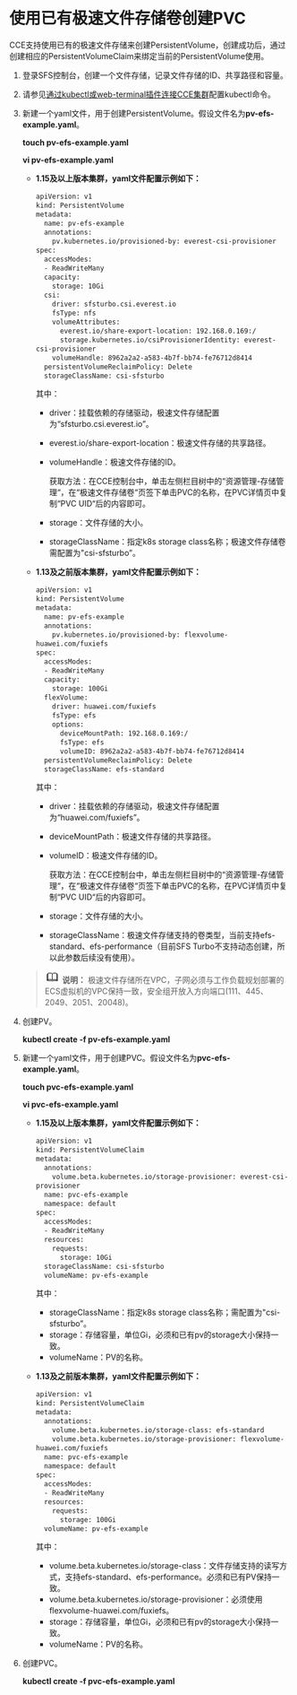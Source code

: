 # 使用已有极速文件存储卷创建PVC<a name="cce_01_0272"></a>

CCE支持使用已有的极速文件存储来创建PersistentVolume，创建成功后，通过创建相应的PersistentVolumeClaim来绑定当前的PersistentVolume使用。

1.  登录SFS控制台，创建一个文件存储，记录文件存储的ID、共享路径和容量。
2.  请参见[通过kubectl或web-terminal插件连接CCE集群](通过kubectl或web-terminal插件连接CCE集群.md)配置kubectl命令。
3.  新建一个yaml文件，用于创建PersistentVolume。假设文件名为**pv-efs-example.yaml**。

    **touch pv-efs-example.yaml**

    **vi pv-efs-example.yaml**

    -   **1.15及以上版本集群，yaml文件配置示例如下：**

        ```
        apiVersion: v1
        kind: PersistentVolume
        metadata:
          name: pv-efs-example
          annotations:
            pv.kubernetes.io/provisioned-by: everest-csi-provisioner
        spec:
          accessModes:
          - ReadWriteMany
          capacity:
            storage: 10Gi
          csi:
            driver: sfsturbo.csi.everest.io
            fsType: nfs
            volumeAttributes:
              everest.io/share-export-location: 192.168.0.169:/
              storage.kubernetes.io/csiProvisionerIdentity: everest-csi-provisioner
            volumeHandle: 8962a2a2-a583-4b7f-bb74-fe76712d8414
          persistentVolumeReclaimPolicy: Delete
          storageClassName: csi-sfsturbo
        ```

        其中：

        -   driver：挂载依赖的存储驱动，极速文件存储配置为“sfsturbo.csi.everest.io”。
        -   everest.io/share-export-location：极速文件存储的共享路径。
        -   volumeHandle：极速文件存储的ID。

            获取方法：在CCE控制台中，单击左侧栏目树中的“资源管理-存储管理“，在“极速文件存储卷“页签下单击PVC的名称，在PVC详情页中复制“PVC UID“后的内容即可。

        -   storage：文件存储的大小。
        -   storageClassName：指定k8s storage class名称；极速文件存储卷需配置为"csi-sfsturbo”。

    -   **1.13及之前版本集群，yaml文件配置示例如下：**

        ```
        apiVersion: v1 
        kind: PersistentVolume 
        metadata: 
          name: pv-efs-example 
          annotations:
            pv.kubernetes.io/provisioned-by: flexvolume-huawei.com/fuxiefs
        spec: 
          accessModes: 
          - ReadWriteMany 
          capacity: 
            storage: 100Gi 
          flexVolume: 
            driver: huawei.com/fuxiefs 
            fsType: efs 
            options: 
              deviceMountPath: 192.168.0.169:/ 
              fsType: efs 
              volumeID: 8962a2a2-a583-4b7f-bb74-fe76712d8414 
          persistentVolumeReclaimPolicy: Delete 
          storageClassName: efs-standard
        ```

        其中：

        -   driver：挂载依赖的存储驱动，极速文件存储配置为“huawei.com/fuxiefs”。
        -   deviceMountPath：极速文件存储的共享路径。
        -   volumeID：极速文件存储的ID。

            获取方法：在CCE控制台中，单击左侧栏目树中的“资源管理-存储管理“，在“极速文件存储卷“页签下单击PVC的名称，在PVC详情页中复制“PVC UID“后的内容即可。

        -   storage：文件存储的大小。
        -   storageClassName：极速文件存储支持的卷类型，当前支持efs-standard、efs-performance（目前SFS Turbo不支持动态创建，所以此参数后续没有使用）。

    >![](public_sys-resources/icon-note.gif) **说明：** 
    >极速文件存储所在VPC，子网必须与工作负载规划部署的ECS虚拟机的VPC保持一致，安全组开放入方向端口\(111、445、2049、2051、20048\)。

4.  创建PV。

    **kubectl create -f pv-efs-example.yaml**

5.  新建一个yaml文件，用于创建PVC。假设文件名为**pvc-efs-example.yaml**。

    **touch pvc-efs-example.yaml**

    **vi pvc-efs-example.yaml**

    -   **1.15及以上版本集群，yaml文件配置示例如下：**

        ```
        apiVersion: v1
        kind: PersistentVolumeClaim
        metadata:
          annotations:
            volume.beta.kubernetes.io/storage-provisioner: everest-csi-provisioner
          name: pvc-efs-example
          namespace: default
        spec:
          accessModes:
          - ReadWriteMany
          resources:
            requests:
              storage: 10Gi
          storageClassName: csi-sfsturbo
          volumeName: pv-efs-example
        ```

        其中：

        -   storageClassName：指定k8s storage class名称；需配置为"csi-sfsturbo”。
        -   storage：存储容量，单位Gi，必须和已有pv的storage大小保持一致。
        -   volumeName：PV的名称。

    -   **1.13及之前版本集群，yaml文件配置示例如下：**

        ```
        apiVersion: v1 
        kind: PersistentVolumeClaim 
        metadata: 
          annotations: 
            volume.beta.kubernetes.io/storage-class: efs-standard 
            volume.beta.kubernetes.io/storage-provisioner: flexvolume-huawei.com/fuxiefs 
          name: pvc-efs-example 
          namespace: default 
        spec: 
          accessModes: 
          - ReadWriteMany 
          resources: 
            requests: 
              storage: 100Gi 
          volumeName: pv-efs-example
        ```

        其中：

        -   volume.beta.kubernetes.io/storage-class：文件存储支持的读写方式，支持efs-standard、efs-performance。必须和已有PV保持一致。
        -   volume.beta.kubernetes.io/storage-provisioner：必须使用flexvolume-huawei.com/fuxiefs。
        -   storage：存储容量，单位Gi，必须和已有pv的storage大小保持一致。
        -   volumeName：PV的名称。

6.  创建PVC。

    **kubectl create -f pvc-efs-example.yaml**


